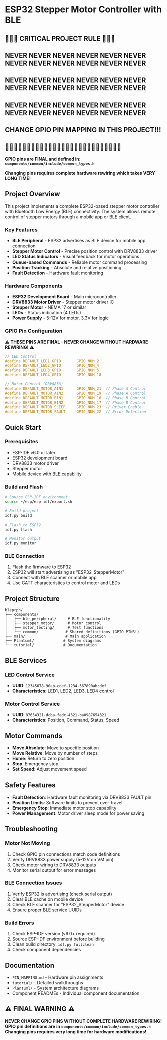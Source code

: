 # ESP32 Stepper Motor Controller with BLE

## 🚨🚨🚨 CRITICAL PROJECT RULE 🚨🚨🚨
## NEVER NEVER NEVER NEVER NEVER NEVER NEVER NEVER NEVER NEVER NEVER NEVER
## NEVER NEVER NEVER NEVER NEVER NEVER NEVER NEVER NEVER NEVER NEVER NEVER
## NEVER NEVER NEVER NEVER NEVER NEVER NEVER NEVER NEVER NEVER NEVER NEVER
## CHANGE GPIO PIN MAPPING IN THIS PROJECT!!!
## 🚨🚨🚨🚨🚨🚨🚨🚨🚨🚨🚨🚨🚨🚨🚨🚨🚨🚨🚨🚨🚨🚨🚨🚨🚨🚨🚨

**GPIO pins are FINAL and defined in: `components/common/include/common_types.h`**

**Changing pins requires complete hardware rewiring which takes VERY LONG TIME!**

## Project Overview

This project implements a complete ESP32-based stepper motor controller with Bluetooth Low Energy (BLE) connectivity. The system allows remote control of stepper motors through a mobile app or BLE client.

### Key Features

- **BLE Peripheral** - ESP32 advertises as BLE device for mobile app connection
- **Stepper Motor Control** - Precise position control with DRV8833 driver
- **LED Status Indicators** - Visual feedback for motor operations
- **Queue-based Commands** - Reliable motor command processing
- **Position Tracking** - Absolute and relative positioning
- **Fault Detection** - Hardware fault monitoring

### Hardware Components

- **ESP32 Development Board** - Main microcontroller
- **DRV8833 Motor Driver** - Stepper motor driver IC
- **Stepper Motor** - NEMA 17 or similar
- **LEDs** - Status indication (4 LEDs)
- **Power Supply** - 5-12V for motor, 3.3V for logic

### GPIO Pin Configuration

**⚠️ THESE PINS ARE FINAL - NEVER CHANGE WITHOUT HARDWARE REWIRING! ⚠️**

```c
// LED Control
#define DEFAULT_LED1_GPIO       GPIO_NUM_2
#define DEFAULT_LED2_GPIO       GPIO_NUM_4
#define DEFAULT_LED3_GPIO       GPIO_NUM_5
#define DEFAULT_LED4_GPIO       GPIO_NUM_18

// Motor Control (DRV8833)
#define DEFAULT_MOTOR_AIN1      GPIO_NUM_21  // Phase A Control
#define DEFAULT_MOTOR_AIN2      GPIO_NUM_19  // Phase A Control
#define DEFAULT_MOTOR_BIN1      GPIO_NUM_16  // Phase B Control
#define DEFAULT_MOTOR_BIN2      GPIO_NUM_17  // Phase B Control
#define DEFAULT_MOTOR_SLEEP     GPIO_NUM_23  // Driver Enable
#define DEFAULT_MOTOR_FAULT     GPIO_NUM_22  // Error Detection
```

## Quick Start

### Prerequisites

- ESP-IDF v6.0 or later
- ESP32 development board
- DRV8833 motor driver
- Stepper motor
- Mobile device with BLE capability

### Build and Flash

```bash
# Source ESP-IDF environment
source ~/esp/esp-idf/export.sh

# Build project
idf.py build

# Flash to ESP32
idf.py flash

# Monitor output
idf.py monitor
```

### BLE Connection

1. Flash the firmware to ESP32
2. ESP32 will start advertising as "ESP32_StepperMotor"
3. Connect with BLE scanner or mobile app
4. Use GATT characteristics to control motor and LEDs

## Project Structure

```
bleprph/
├── components/
│   ├── ble_peripheral/     # BLE functionality
│   ├── stepper_motor/      # Motor control
│   ├── motor_testing/      # Test functions
│   └── common/            # Shared definitions (GPIO PINS!)
├── main/                  # Main application
├── Plantuml/             # System diagrams
└── tutorial/             # Documentation
```

## BLE Services

### LED Control Service
- **UUID**: `12345678-90ab-cdef-1234-567890abcdef`
- **Characteristics**: LED1, LED2, LED3, LED4 control

### Motor Control Service
- **UUID**: `87654321-dcba-fedc-4321-ba0987654321`
- **Characteristics**: Position, Command, Status, Speed

## Motor Commands

- **Move Absolute**: Move to specific position
- **Move Relative**: Move by number of steps
- **Home**: Return to zero position
- **Stop**: Emergency stop
- **Set Speed**: Adjust movement speed

## Safety Features

- **Fault Detection**: Hardware fault monitoring via DRV8833 FAULT pin
- **Position Limits**: Software limits to prevent over-travel
- **Emergency Stop**: Immediate motor stop capability
- **Power Management**: Motor driver sleep mode for power saving

## Troubleshooting

### Motor Not Moving
1. Check GPIO pin connections match code definitions
2. Verify DRV8833 power supply (5-12V on VM pin)
3. Check motor wiring to DRV8833 outputs
4. Monitor serial output for error messages

### BLE Connection Issues
1. Verify ESP32 is advertising (check serial output)
2. Clear BLE cache on mobile device
3. Check BLE scanner for "ESP32_StepperMotor" device
4. Ensure proper BLE service UUIDs

### Build Errors
1. Check ESP-IDF version (v6.0+ required)
2. Source ESP-IDF environment before building
3. Clean build directory: `idf.py fullclean`
4. Check component dependencies

## Documentation

- `PIN_MAPPING.md` - Hardware pin assignments
- `tutorial/` - Detailed walkthroughs
- `Plantuml/` - System architecture diagrams
- Component READMEs - Individual component documentation

## ⚠️ FINAL WARNING ⚠️
**NEVER CHANGE GPIO PINS WITHOUT COMPLETE HARDWARE REWIRING!**
**GPIO pin definitions are in `components/common/include/common_types.h`**
**Changing pins requires very long time for hardware modifications!**
